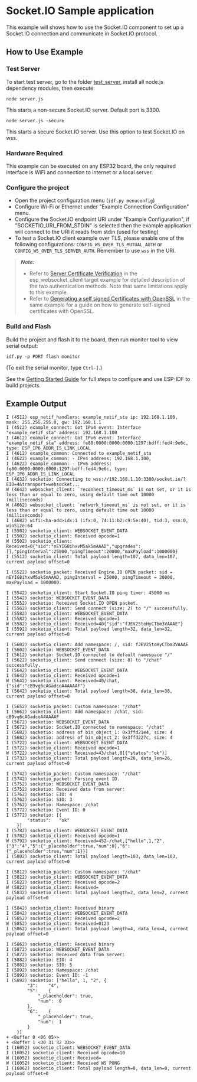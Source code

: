 # Socket.IO Sample application

This example will shows how to use the Socket.IO component to set up a Socket.IO connection and communicate in Socket.IO protocol.

## How to Use Example

### Test Server

To start test server, go to the folder [test_server](../test_server/), install all node.js dependency modules, then execute:

```
node server.js
```

This starts a non-secure Socket.IO server. Default port is 3300.

```
node server.js -secure
```
This starts a secure Socket.IO server. Use this option to test Socket.IO on wss.

### Hardware Required

This example can be executed on any ESP32 board, the only required interface is WiFi and connection to internet or a local server.

### Configure the project

* Open the project configuration menu (`idf.py menuconfig`)
* Configure Wi-Fi or Ethernet under "Example Connection Configuration" menu.
* Configure the Socket.IO endpoint URI under "Example Configuration", if "SOCKETIO_URI_FROM_STDIN" is selected then the example application will connect to the URI it reads from stdin (used for testing)
* To test a Socket.IO client example over TLS, please enable one of the following configurations: `CONFIG_WS_OVER_TLS_MUTUAL_AUTH` or `CONFIG_WS_OVER_TLS_SERVER_AUTH`. Remember to use `wss` in the URI.

> **_Note:_**
> - Refer to [Server Certificate Verification](https://github.com/espressif/esp-protocols/blob/master/components/esp_websocket_client/examples/target/README.md#server-certificate-verification) in the esp_websocket_client target example for detailed description of the two authentication methods. Note that same limitations apply to this example.
> - Refer to [Generating a self signed Certificates with OpenSSL](https://github.com/espressif/esp-protocols/blob/master/components/esp_websocket_client/examples/target/README.md#generating-a-self-signed-certificates-with-openssl) in the same example for a guide on how to generate self-signed certificates with OpenSSL.

### Build and Flash

Build the project and flash it to the board, then run monitor tool to view serial output:

```
idf.py -p PORT flash monitor
```

(To exit the serial monitor, type ``Ctrl-]``.)

See the [Getting Started Guide](https://docs.espressif.com/projects/esp-idf/en/latest/esp32/get-started/index.html) for full steps to configure and use ESP-IDF to build projects.

## Example Output

```
I (4512) esp_netif_handlers: example_netif_sta ip: 192.168.1.100, mask: 255.255.255.0, gw: 192.168.1.1
I (4512) example_connect: Got IPv4 event: Interface "example_netif_sta" address: 192.168.1.100
I (4612) example_connect: Got IPv6 event: Interface "example_netif_sta" address: fe80:0000:0000:0000:1297:bdff:fed4:9e6c, type: ESP_IP6_ADDR_IS_LINK_LOCAL
I (4612) example_common: Connected to example_netif_sta
I (4622) example_common: - IPv4 address: 192.168.1.100,
I (4622) example_common: - IPv6 address: fe80:0000:0000:0000:1297:bdff:fed4:9e6c, type: ESP_IP6_ADDR_IS_LINK_LOCAL
I (4632) socketio: Connecting to wss://192.168.1.10:3300/socket.io/?EIO=4&transport=websocket...
W (4642) websocket_client: `reconnect_timeout_ms` is not set, or it is less than or equal to zero, using default time out 10000 (milliseconds)
W (4662) websocket_client: `network_timeout_ms` is not set, or it is less than or equal to zero, using default time out 10000 (milliseconds)
I (4682) wifi:<ba-add>idx:1 (ifx:0, 74:11:b2:c9:5e:40), tid:3, ssn:0, winSize:64
I (5502) socketio_client: WEBSOCKET_EVENT_DATA
I (5502) socketio_client: Received opcode=1
W (5502) socketio_client: Received=0{"sid":"nEYIG8ihxvM5ak5mAAAD","upgrades":[],"pingInterval":25000,"pingTimeout":20000,"maxPayload":1000000}
I (5512) socketio_client: Total payload length=107, data_len=107, current payload offset=0

I (5522) socketio_packet: Received Engine.IO OPEN packet: sid = nEYIG8ihxvM5ak5mAAAD, pingInterval = 25000, pingTimeout = 20000, maxPayload = 1000000.

I (5542) socketio_client: Start Socket.IO ping timer: 45000 ms
I (5542) socketio: WEBSOCKET_EVENT_DATA
I (5552) socketio: Received Socket.IO OPEN packet.
I (5562) socketio_client: Send connect (size: 2) to "/" successfully.
I (5582) socketio_client: WEBSOCKET_EVENT_DATA
I (5582) socketio_client: Received opcode=1
W (5582) socketio_client: Received=40{"sid":"fJEV25toHyCTbm3VAAAE"}
I (5592) socketio_client: Total payload length=32, data_len=32, current payload offset=0

I (5602) socketio_client: Add namespace: /, sid: fJEV25toHyCTbm3VAAAE
I (5602) socketio: WEBSOCKET_EVENT_DATA
I (5612) socketio: Socket.IO connected to default namespace "/"
I (5622) socketio_client: Send connect (size: 8) to "/chat" successfully.
I (5642) socketio_client: WEBSOCKET_EVENT_DATA
I (5642) socketio_client: Received opcode=1
W (5642) socketio_client: Received=40/chat,{"sid":"cB9vg6cAGadcoA4AAAAF"}
I (5642) socketio_client: Total payload length=38, data_len=38, current payload offset=0

I (5652) socketio_packet: Custom namespace: "/chat"
I (5662) socketio_client: Add namespace: /chat, sid: cB9vg6cAGadcoA4AAAAF
I (5672) socketio: WEBSOCKET_EVENT_DATA
I (5672) socketio: Socket.IO connected to namespace: "/chat"
I (5682) socketio: address of bin_object_1: 0x3ffd21e4, size: 4
I (5682) socketio: address of bin_object_2: 0x3ffd227c, size: 4
I (5722) socketio_client: WEBSOCKET_EVENT_DATA
I (5722) socketio_client: Received opcode=1
W (5722) socketio_client: Received=43/chat,0[{"status":"ok"}]
I (5732) socketio_client: Total payload length=26, data_len=26, current payload offset=0

I (5742) socketio_packet: Custom namespace: "/chat"
I (5742) socketio_packet: Parsing event ID.
I (5752) socketio: WEBSOCKET_EVENT_DATA
I (5752) socketio: Received data from server:
I (5762) socketio: EIO: 4
I (5762) socketio: SIO: 3
I (5762) socketio: Namespace: /chat
I (5772) socketio: Event ID: 0
I (5772) socketio: [{
		"status":	"ok"
	}]
I (5782) socketio_client: WEBSOCKET_EVENT_DATA
I (5782) socketio_client: Received opcode=1
W (5792) socketio_client: Received=452-/chat,["hello",1,"2",{"3":"4","5":{"_placeholder":true,"num":0},"6":{"_placeholder":true,"num":1}}]
I (5802) socketio_client: Total payload length=103, data_len=103, current payload offset=0

I (5812) socketio_packet: Custom namespace: "/chat"
I (5822) socketio_client: WEBSOCKET_EVENT_DATA
I (5822) socketio_client: Received opcode=2
W (5822) socketio_client: Received=
I (5832) socketio_client: Total payload length=2, data_len=2, current payload offset=0

I (5842) socketio_client: Received binary
I (5842) socketio_client: WEBSOCKET_EVENT_DATA
I (5852) socketio_client: Received opcode=2
W (5852) socketio_client: Received=0123
I (5862) socketio_client: Total payload length=4, data_len=4, current payload offset=0

I (5862) socketio_client: Received binary
I (5872) socketio: WEBSOCKET_EVENT_DATA
I (5872) socketio: Received data from server:
I (5882) socketio: EIO: 4
I (5882) socketio: SIO: 5
I (5892) socketio: Namespace: /chat
I (5892) socketio: Event ID: -1
I (5892) socketio: ["hello", 1, "2", {
		"3":	"4",
		"5":	{
			"_placeholder":	true,
			"num":	0
		},
		"6":	{
			"_placeholder":	true,
			"num":	1
		}
	}]
+ <Buffer 0 <06 05>>
+ <Buffer 1 <30 31 32 33>>
I (16052) socketio_client: WEBSOCKET_EVENT_DATA
I (16052) socketio_client: Received opcode=10
W (16052) socketio_client: Received=
W (16052) socketio_client: Received WS PONG
I (16062) socketio_client: Total payload length=0, data_len=0, current payload offset=0
```
